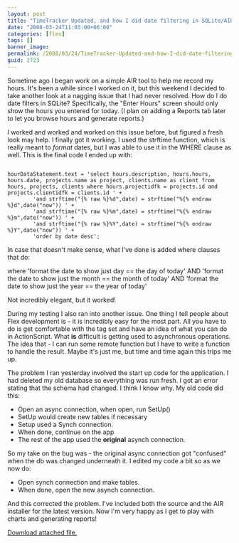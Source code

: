 ```yaml
---
layout: post
title: "TimeTracker Updated, and how I did date filtering in SQLite/AIR"
date: "2008-03-24T11:03:00+06:00"
categories: [flex]
tags: []
banner_image: 
permalink: /2008/03/24/TimeTracker-Updated-and-how-I-did-date-filtering-in-SQLiteAIR
guid: 2723
---
```


Sometime ago I began work on a simple AIR tool to help me record my hours. It's been a while since I worked on it, but this weekend I decided to take another look at a nagging issue that I had never resolved. How do I do date filters in SQLite? Specifically, the "Enter Hours" screen should only show the hours you entered for today. (I plan on adding a Reports tab later to let you browse hours and generate reports.)

I worked and worked and worked on this issue before, but figured a fresh look may help. I finally got it working. I used the strftime function, which is really meant to <i>format</i> dates, but I was able to use it in the WHERE clause as well. This is the final code I ended up with:

<code>
hourDataStatement.text = 'select hours.description, hours.hours, hours.date, projects.name as project, clients.name as client from hours, projects, clients where hours.projectidfk = projects.id and projects.clientidfk = clients.id ' + 
		'and strftime("{% raw %}%d",date) = strftime("%{% endraw %}d",date("now")) ' + 
		'and strftime("{% raw %}%m",date) = strftime("%{% endraw %}m",date("now")) ' + 
		'and strftime("{% raw %}%Y",date) = strftime("%{% endraw %}Y",date("now")) ' + 
		'order by date desc';	
</code>

In case that doesn't make sense, what I've done is added where clauses that do:

where 'format the date to show just day == the day of today' AND 'format the date to show just the month == the month of today' AND 'format the date to show just the year == the year of today'

Not incredibly elegant, but it worked! 

During my testing I also ran into another issue. One thing I tell people about Flex development is - it is incredibly easy for the most part. All you have to do is get comfortable with the tag set and have an idea of what you can do in ActionScript. What <b>is</b> difficult is getting used to asynchronous operations. The idea that - I can run some remote function but I have to write a function to handle the result. Maybe it's just me, but time and time again this trips me up.

The problem I ran yesterday involved the start up code for the application. I had deleted my old database so everything was run fresh. I got an error stating that the schema had changed. I think I know why. My old code did this:

<ul>
<li>Open an async connection, when open, run SetUp()
<li>SetUp would create new tables if necessary
<li>Setup used a Synch connection. 
<li>When done, continue on the app 
<li>The rest of the app used the <b>original</b> asynch connection.
</ul>

So my take on the bug was - the original async connection got "confused" when the db was changed underneath it. I edited my code a bit so as we now do:

<ul>
<li>Open synch connection and make tables.
<li>When done, open the new asynch connection.
</ul>

And this corrected the problem. I've included both the source and the AIR installer for the latest version. Now I'm very happy as I get to play with charts and generating reports!<p><a href='enclosures/D{% raw %}%3A%{% endraw %}5Chosts{% raw %}%5Cwww%{% endraw %}2Ecoldfusionjedi{% raw %}%2Ecom%{% endraw %}5Cenclosures{% raw %}%2FArchive18%{% endraw %}2Ezip'>Download attached file.</a></p>
